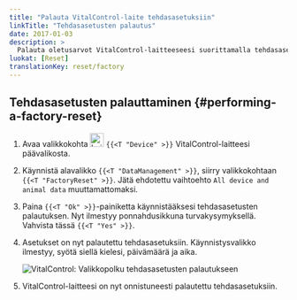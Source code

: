 ```yaml
---
title: "Palauta VitalControl-laite tehdasasetuksiin"
linkTitle: "Tehdasasetusten palautus"
date: 2017-01-03
description: >
  Palauta oletusarvot VitalControl-laitteeseesi suorittamalla tehdasasetusten palautus.
luokat: [Reset]
translationKey: reset/factory
---
```

## Tehdasasetusten palauttaminen {#performing-a-factory-reset}

1. Avaa valikkokohta <img src="/icons/device.svg" width="25" align="bottom" alt="Laite" /> `{{<T "Device" >}}` VitalControl-laitteesi päävalikosta.

1. Käynnistä alavalikko `{{<T "DataManagement" >}}`, siirry valikkokohtaan `{{<T "FactoryReset" >}}`. Jätä ehdotettu vaihtoehto `All device and animal data` muuttamattomaksi.

1. Paina `{{<T "Ok" >}}`-painiketta käynnistääksesi tehdasasetusten palautuksen. Nyt ilmestyy ponnahdusikkuna turvakysymyksellä. Vahvista tässä `{{<T "Yes" >}}`.

1. Asetukset on nyt palautettu tehdasasetuksiin. Käynnistysvalikko ilmestyy, syötä siellä kielesi, päivämäärä ja aika.

   ![VitalControl: Valikkopolku tehdasasetusten palautukseen](../images/resetdevice.png "Tehdasasetusten palautus")

6. VitalControl-laitteesi on nyt onnistuneesti palautettu tehdasasetuksiin.
